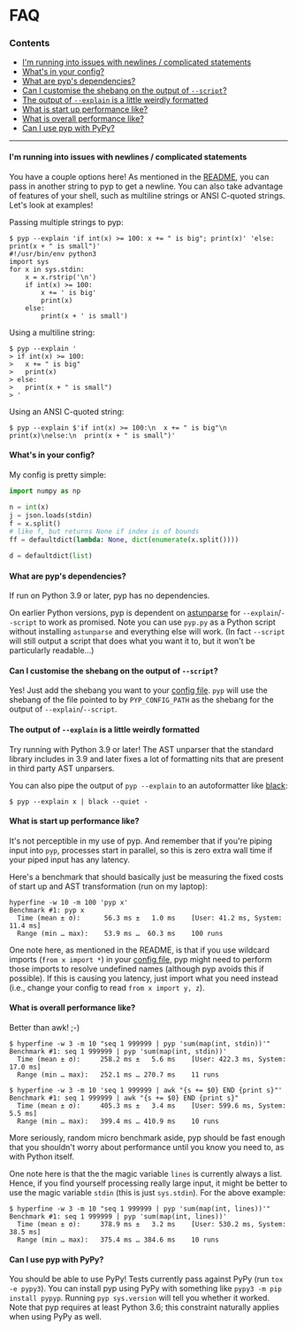 # FAQ

### Contents

- [I'm running into issues with newlines / complicated statements](#im-running-into-issues-with-newlines--complicated-statements)
- [What's in your config?](#whats-in-your-config)
- [What are pyp's dependencies?](#what-are-pyps-dependencies)
- [Can I customise the shebang on the output of `--script`?](#can-i-customise-the-shebang-on-the-output-of---script)
- [The output of `--explain` is a little weirdly formatted](#the-output-of---explain-is-a-little-weirdly-formatted)
- [What is start up performance like?](#what-is-start-up-performance-like)
- [What is overall performance like?](#what-is-overall-performance-like)
- [Can I use pyp with PyPy?](#can-i-use-pyp-with-pypy)

---

#### I'm running into issues with newlines / complicated statements

You have a couple options here! As mentioned in the [README](https://github.com/hauntsaninja/pyp#pyp-lets-you-run-snippets-of-python-before-and-after-processing-input),
you can pass in another string to pyp to get a newline. You can also take advantage of features of
your shell, such as multiline strings or ANSI C-quoted strings. Let's look at examples!

Passing multiple strings to pyp:
```
$ pyp --explain 'if int(x) >= 100: x += " is big"; print(x)' 'else: print(x + " is small")'
#!/usr/bin/env python3
import sys
for x in sys.stdin:
    x = x.rstrip('\n')
    if int(x) >= 100:
        x += ' is big'
        print(x)
    else:
        print(x + ' is small')
```

Using a multiline string:
```
$ pyp --explain '
> if int(x) >= 100:
>   x += " is big"
>   print(x)
> else:
>   print(x + " is small")
> '
```

Using an ANSI C-quoted string:
```
$ pyp --explain $'if int(x) >= 100:\n  x += " is big"\n  print(x)\nelse:\n  print(x + " is small")'
```

#### What's in your config?

My config is pretty simple:
```py
import numpy as np

n = int(x)
j = json.loads(stdin)
f = x.split()
# like f, but returns None if index is of bounds
ff = defaultdict(lambda: None, dict(enumerate(x.split())))

d = defaultdict(list)
```

#### What are pyp's dependencies?

If run on Python 3.9 or later, pyp has no dependencies.

On earlier Python versions, pyp is dependent on [astunparse](https://github.com/simonpercivall/astunparse)
for `--explain`/`--script` to work as promised. Note you can use `pyp.py` as a Python script without
installing `astunparse` and everything else will work. (In fact `--script` will still output a
script that does what you want it to, but it won't be particularly readable...)

#### Can I customise the shebang on the output of `--script`?

Yes! Just add the shebang you want to your [config file](https://github.com/hauntsaninja/pyp#pyp-is-configurable).
`pyp` will use the shebang of the file pointed to by `PYP_CONFIG_PATH` as the shebang for the output
of `--explain`/`--script`.

#### The output of `--explain` is a little weirdly formatted

Try running with Python 3.9 or later! The AST unparser that the standard library includes in 3.9
and later fixes a lot of formatting nits that are present in third party AST unparsers.

You can also pipe the output of `pyp --explain` to an autoformatter like [black](https://github.com/psf/black):

```
$ pyp --explain x | black --quiet -
```

#### What is start up performance like?

It's not perceptible in my use of pyp. And remember that if you're piping input into `pyp`,
processes start in parallel, so this is zero extra wall time if your piped input has any latency.

Here's a benchmark that should basically just be measuring the fixed costs of start up and AST
transformation (run on my laptop):
```
hyperfine -w 10 -m 100 'pyp x'
Benchmark #1: pyp x
  Time (mean ± σ):      56.3 ms ±   1.0 ms    [User: 41.2 ms, System: 11.4 ms]
  Range (min … max):    53.9 ms …  60.3 ms    100 runs
```

One note here, as mentioned in the README, is that if you use wildcard imports (`from x import *`)
in your [config file](https://github.com/hauntsaninja/pyp#pyp-is-configurable), pyp might need to
perform those imports to resolve undefined names (although pyp avoids this if possible). If this is
causing you latency, just import what you need instead (i.e., change your config to read
`from x import y, z`).

#### What is overall performance like?

Better than awk! ;-)
```
$ hyperfine -w 3 -m 10 "seq 1 999999 | pyp 'sum(map(int, stdin))'"
Benchmark #1: seq 1 999999 | pyp 'sum(map(int, stdin))'
  Time (mean ± σ):     258.2 ms ±   5.6 ms    [User: 422.3 ms, System: 17.0 ms]
  Range (min … max):   252.1 ms … 270.7 ms    11 runs

$ hyperfine -w 3 -m 10 'seq 1 999999 | awk "{s += $0} END {print s}"'
Benchmark #1: seq 1 999999 | awk "{s += $0} END {print s}"
  Time (mean ± σ):     405.3 ms ±   3.4 ms    [User: 599.6 ms, System: 5.5 ms]
  Range (min … max):   399.4 ms … 410.9 ms    10 runs
```

More seriously, random micro benchmark aside, pyp should be fast enough that you shouldn't worry
about performance until you know you need to, as with Python itself.

One note here is that the the magic variable `lines` is currently always a list. Hence, if you find
yourself processing really large input, it might be better to use the magic variable `stdin`
(this is just `sys.stdin`). For the above example:

```
$ hyperfine -w 3 -m 10 "seq 1 999999 | pyp 'sum(map(int, lines))'"
Benchmark #1: seq 1 999999 | pyp 'sum(map(int, lines))'
  Time (mean ± σ):     378.9 ms ±   3.2 ms    [User: 530.2 ms, System: 38.5 ms]
  Range (min … max):   375.4 ms … 384.6 ms    10 runs
```

#### Can I use pyp with PyPy?

You should be able to use PyPy! Tests currently pass against PyPy (run `tox -e pypy3`).
You can install pyp using PyPy with something like `pypy3 -m pip install pypyp`.
Running `pyp sys.version` will tell you whether it worked. Note that pyp requires at least
Python 3.6; this constraint naturally applies when using PyPy as well.
